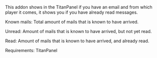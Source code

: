 This addon shows in the TitanPanel if you have an email and from which player it comes, it shows you if you have already read messages.

Known mails: Total amount of mails that is known to have arrived.

Unread: Amount of mails that is known to have arrived, but not yet read.

Read: Amount of mails that is known to have arrived, and already read.

Requirements: TitanPanel
